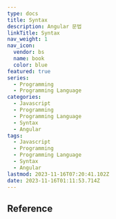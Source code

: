 ```yaml
---
type: docs
title: Syntax
description: Angular 문법
linkTitle: Syntax
nav_weight: 1
nav_icon:
  vendor: bs
  name: book
  color: blue
featured: true
series:
  - Programming
  - Programming Language
categories:
  - Javascript
  - Programming
  - Programming Language
  - Syntax
  - Angular
tags:
  - Javascript
  - Programming
  - Programming Language
  - Syntax
  - Angular
lastmod: 2023-11-16T07:20:41.102Z
date: 2023-11-16T01:11:53.714Z
---
```


## Reference
